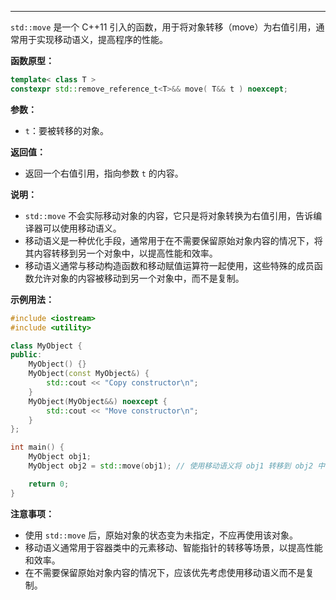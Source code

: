 
----
`std::move` 是一个 C++11 引入的函数，用于将对象转移（move）为右值引用，通常用于实现移动语义，提高程序的性能。

**函数原型：**
```cpp
template< class T >
constexpr std::remove_reference_t<T>&& move( T&& t ) noexcept;
```

**参数：**
- `t`：要被转移的对象。

**返回值：**
- 返回一个右值引用，指向参数 `t` 的内容。

**说明：**
- `std::move` 不会实际移动对象的内容，它只是将对象转换为右值引用，告诉编译器可以使用移动语义。
- 移动语义是一种优化手段，通常用于在不需要保留原始对象内容的情况下，将其内容转移到另一个对象中，以提高性能和效率。
- 移动语义通常与移动构造函数和移动赋值运算符一起使用，这些特殊的成员函数允许对象的内容被移动到另一个对象中，而不是复制。

**示例用法：**
```cpp
#include <iostream>
#include <utility>

class MyObject {
public:
    MyObject() {}
    MyObject(const MyObject&) {
        std::cout << "Copy constructor\n";
    }
    MyObject(MyObject&&) noexcept {
        std::cout << "Move constructor\n";
    }
};

int main() {
    MyObject obj1;
    MyObject obj2 = std::move(obj1); // 使用移动语义将 obj1 转移到 obj2 中

    return 0;
}
```

**注意事项：**
- 使用 `std::move` 后，原始对象的状态变为未指定，不应再使用该对象。
- 移动语义通常用于容器类中的元素移动、智能指针的转移等场景，以提高性能和效率。
- 在不需要保留原始对象内容的情况下，应该优先考虑使用移动语义而不是复制。